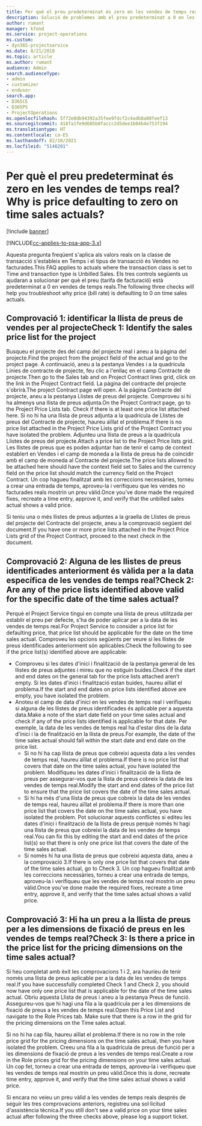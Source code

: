 ```yaml
---
title: Per què el preu predeterminat és zero en les vendes de temps real?
description: Solució de problemes amb el preu predeterminat a 0 en les vendes de temps real.
author: rumant
manager: kfend
ms.service: project-operations
ms.custom:
- dyn365-projectservice
ms.date: 8/21/2018
ms.topic: article
ms.author: rumant
audience: Admin
search.audienceType:
- admin
- customizer
- enduser
search.app:
- D365CE
- D365PS
- ProjectOperations
ms.openlocfilehash: 5f72e0db94392a35fee9fdcf2c4adb8a08feef13
ms.sourcegitcommit: 418fa1fe9d605b8faccc2d5dee1b04b4e753f194
ms.translationtype: HT
ms.contentlocale: ca-ES
ms.lasthandoff: 02/10/2021
ms.locfileid: "5146201"
---
```

# <a name="why-is-price-defaulting-to-zero-on-time-sales-actuals"></a><span data-ttu-id="36dbf-103">Per què el preu predeterminat és zero en les vendes de temps real?</span><span class="sxs-lookup"><span data-stu-id="36dbf-103">Why is price defaulting to zero on time sales actuals?</span></span>

[!include [banner](../includes/psa-now-project-operations.md)]

[!INCLUDE[cc-applies-to-psa-app-3.x](../includes/cc-applies-to-psa-app-3x.md)]

<span data-ttu-id="36dbf-104">Aquesta pregunta freqüent s'aplica als valors reals on la classe de transacció s'estableix en Temps i el tipus de transacció és Vendes no facturades.</span><span class="sxs-lookup"><span data-stu-id="36dbf-104">This FAQ applies to actuals where the transaction class is set to Time and transaction type is Unbilled Sales.</span></span> <span data-ttu-id="36dbf-105">Els tres controls següents us ajudaran a solucionar per què el preu (tarifa de facturació) està predeterminat a 0 en vendes de temps reals.</span><span class="sxs-lookup"><span data-stu-id="36dbf-105">The following three checks will help you troubleshoot why price (bill rate) is defaulting to 0 on time sales actuals.</span></span>

## <a name="check-1-identify-the-sales-price-list-for-the-project"></a><span data-ttu-id="36dbf-106">Comprovació 1: identificar la llista de preus de vendes per al projecte</span><span class="sxs-lookup"><span data-stu-id="36dbf-106">Check 1: Identify the sales price list for the project</span></span>

<span data-ttu-id="36dbf-107">Busqueu el projecte des del camp del projecte real i aneu a la pàgina del projecte.</span><span class="sxs-lookup"><span data-stu-id="36dbf-107">Find the project from the project field of the actual and go to the project page.</span></span> <span data-ttu-id="36dbf-108">A continuació, aneu a la pestanya Vendes i a la quadrícula Línies de contracte de projecte, feu clic a l'enllaç en el camp Contracte de projecte.</span><span class="sxs-lookup"><span data-stu-id="36dbf-108">Then go to the Sales tab and on Project Contract lines grid, click on the link in the Project Contract field.</span></span> <span data-ttu-id="36dbf-109">La pàgina del contracte del projecte s'obrirà.</span><span class="sxs-lookup"><span data-stu-id="36dbf-109">The project Contract page will open.</span></span> <span data-ttu-id="36dbf-110">A la pàgina Contracte del projecte, aneu a la pestanya Llistes de preus del projecte. Comproveu si hi ha almenys una llista de preus adjunta.</span><span class="sxs-lookup"><span data-stu-id="36dbf-110">On the Project Contract page, go to the Project Price Lists tab. Check if there is at least one price list attached here.</span></span> <span data-ttu-id="36dbf-111">Si no hi ha una llista de preus adjunta a la quadrícula de Llistes de preus del Contracte de projecte, haureu aïllat el problema.</span><span class="sxs-lookup"><span data-stu-id="36dbf-111">If there is no price list attached in the Project Price Lists grid of the Project Contract you have isolated the problem.</span></span> <span data-ttu-id="36dbf-112">Adjunteu una llista de preus a la quadrícula Llistes de preus del projecte.</span><span class="sxs-lookup"><span data-stu-id="36dbf-112">Attach a price list to the Project Price lists grid.</span></span> <span data-ttu-id="36dbf-113">Les llistes de preus que es poden adjuntar han de tenir el camp de context establert en Vendes i el camp de moneda a la llista de preus ha de coincidir amb el camp de moneda al Contracte del projecte.</span><span class="sxs-lookup"><span data-stu-id="36dbf-113">The price lists allowed to be attached here should have the context field set to Sales and the currency field on the price list should match the currency field on the Project Contract.</span></span> <span data-ttu-id="36dbf-114">Un cop hagueu finalitzat amb les correccions necessàries, torneu a crear una entrada de temps, aproveu-la i verifiqueu que les vendes no facturades reals mostrin un preu vàlid.</span><span class="sxs-lookup"><span data-stu-id="36dbf-114">Once you’ve done made the required fixes, recreate a time entry, approve it, and verify that the unbilled sales actual shows a valid price.</span></span> 

<span data-ttu-id="36dbf-115">Si teniu una o més llistes de preus adjuntes a la graella de Llistes de preus del projecte del Contracte del projecte, aneu a la comprovació següent del document.</span><span class="sxs-lookup"><span data-stu-id="36dbf-115">If you have one or more price lists attached in the Project Price Lists grid of the Project Contract, proceed to the next check in the document.</span></span>

## <a name="check-2-are-any-of-the-price-lists-identified-above-valid-for-the-specific-date-of-the-time-sales-actual"></a><span data-ttu-id="36dbf-116">Comprovació 2: Alguna de les llistes de preus identificades anteriorment és vàlida per a la data específica de les vendes de temps real?</span><span class="sxs-lookup"><span data-stu-id="36dbf-116">Check 2: Are any of the price lists identified above valid for the specific date of the time sales actual?</span></span>

<span data-ttu-id="36dbf-117">Perquè el Project Service tingui en compte una llista de preus utilitzada per establir el preu per defecte, s'ha de poder aplicar per a la data de les vendes de temps real.</span><span class="sxs-lookup"><span data-stu-id="36dbf-117">For Project Service to consider a price list for defaulting price, that price list should be applicable for the date on the time sales actual.</span></span> <span data-ttu-id="36dbf-118">Comproveu les opcions següents per veure si les llistes de preus identificades anteriorment són aplicables:</span><span class="sxs-lookup"><span data-stu-id="36dbf-118">Check the following to see if the price list(s) identified above are applicable:</span></span>
- <span data-ttu-id="36dbf-119">Comproveu si les dates d'inici i finalització de la pestanya general de les llistes de preus adjuntes i mireu que no estiguin buides.</span><span class="sxs-lookup"><span data-stu-id="36dbf-119">Check if the start and end dates on the general tab for the price lists attached aren’t empty.</span></span> <span data-ttu-id="36dbf-120">Si les dates d'inici i finalització estan buides, haureu aïllat el problema.</span><span class="sxs-lookup"><span data-stu-id="36dbf-120">If the start and end dates on price lists identified above are empty, you have isolated the problem.</span></span> 
- <span data-ttu-id="36dbf-121">Anoteu el camp de data d'inici en les vendes de temps real i verifiqueu si alguna de les llistes de preus identificades és aplicable per a aquesta data.</span><span class="sxs-lookup"><span data-stu-id="36dbf-121">Make a note of the start date field on your time sales actual and check if any of the price lists identified is applicable for that date.</span></span> <span data-ttu-id="36dbf-122">Per exemple, la data de les vendes de temps real ha d'estar dins de la data d'inici i la de finalització en la llista de preus.</span><span class="sxs-lookup"><span data-stu-id="36dbf-122">For example, the date of the time sales actual should fall within the start date and end date on the price list.</span></span> 
    - <span data-ttu-id="36dbf-123">Si no hi ha cap llista de preus que cobreixi aquesta data a les vendes de temps real, haureu aïllat el problema.</span><span class="sxs-lookup"><span data-stu-id="36dbf-123">If there is no price list that covers that date on the time sales actual, you have isolated the problem.</span></span> <span data-ttu-id="36dbf-124">Modifiqueu les dates d'inici i finalització de la llista de preus per assegurar-vos que la llista de preus cobreix la data de les vendes de temps real.</span><span class="sxs-lookup"><span data-stu-id="36dbf-124">Modify the start and end dates of the price list to ensure that the price list covers the date of the time sales actual.</span></span> 
    - <span data-ttu-id="36dbf-125">Si hi ha més d'una llista de preus que cobreix la data de les vendes de temps real, haureu aïllat el problema.</span><span class="sxs-lookup"><span data-stu-id="36dbf-125">If there is more than one price list that covers the date on the time sales actual, you have isolated the problem.</span></span> <span data-ttu-id="36dbf-126">Pot solucionar aquests conflictes si editeu les dates d'inici i finalització de la llista de preus perquè només hi hagi una llista de preus que cobreixi la data de les vendes de temps real.</span><span class="sxs-lookup"><span data-stu-id="36dbf-126">You can fix this by editing the start and end dates of the price list(s) so that there is only one price list that covers the date of the time sales actual.</span></span> 
    - <span data-ttu-id="36dbf-127">Si només hi ha una llista de preus que cobreixi aquesta data, aneu a la comprovació 3.</span><span class="sxs-lookup"><span data-stu-id="36dbf-127">If there is only one price list that covers that date of the time sales actual, go to Check 3.</span></span>
<span data-ttu-id="36dbf-128">Un cop hagueu finalitzat amb les correccions necessàries, torneu a crear una entrada de temps, aproveu-la i verifiqueu que les vendes de temps real mostrin un preu vàlid.</span><span class="sxs-lookup"><span data-stu-id="36dbf-128">Once you’ve done made the required fixes, recreate a time entry, approve it, and verify that the time sales actual shows a valid price.</span></span>

## <a name="check-3-is-there-a-price-in-the-price-list-for-the-pricing-dimensions-on-the-time-sales-actual"></a><span data-ttu-id="36dbf-129">Comprovació 3: Hi ha un preu a la llista de preus per a les dimensions de fixació de preus en les vendes de temps real?</span><span class="sxs-lookup"><span data-stu-id="36dbf-129">Check 3: Is there a price in the price list for the pricing dimensions on the time sales actual?</span></span>

<span data-ttu-id="36dbf-130">Si heu completat amb èxit les comprovacions 1 i 2, ara hauríeu de tenir només una llista de preus aplicable per a la data de les vendes de temps real.</span><span class="sxs-lookup"><span data-stu-id="36dbf-130">If you have successfully completed Check 1 and Check 2, you should now have only one price list that is applicable for the date of the time sales actual.</span></span> <span data-ttu-id="36dbf-131">Obriu aquesta Llista de preus i aneu a la pestanya Preus de funció. Assegureu-vos que hi hagi una fila a la quadrícula per a les dimensions de fixació de preus a les vendes de temps real.</span><span class="sxs-lookup"><span data-stu-id="36dbf-131">Open this Price List and navigate to the Role Prices tab. Make sure that there is a row in the grid for the pricing dimensions on the Time sales actual.</span></span>

<span data-ttu-id="36dbf-132">Si no hi ha cap fila, haureu aïllat el problema.</span><span class="sxs-lookup"><span data-stu-id="36dbf-132">If there is no row in the role price grid for the pricing dimensions on the time sales actual, then you have isolated the problem.</span></span> <span data-ttu-id="36dbf-133">Creeu una fila a la quadrícula de preus de funció per a les dimensions de fixació de preus a les vendes de temps real.</span><span class="sxs-lookup"><span data-stu-id="36dbf-133">Create a row in the Role prices grid for the pricing dimensions on your time sales actual.</span></span> <span data-ttu-id="36dbf-134">Un cop fet, torneu a crear una entrada de temps, aproveu-la i verifiqueu que les vendes de temps real mostrin un preu vàlid.</span><span class="sxs-lookup"><span data-stu-id="36dbf-134">Once this is done, recreate time entry, approve it, and verify that the time sales actual shows a valid price.</span></span>

<span data-ttu-id="36dbf-135">Si encara no veieu un preu vàlid a les vendes de temps reals després de seguir les tres comprovacions anteriors, registreu una sol·licitud d'assistència tècnica.</span><span class="sxs-lookup"><span data-stu-id="36dbf-135">If you still don't see a valid price on your time sales actual after following the three checks above, please log a support ticket.</span></span> 

